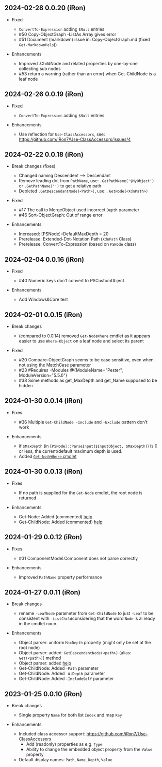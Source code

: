 ## 2024-02-28 0.0.20 (iRon)
  - Fixed
    - `ConvertTo-Expression` adding `$Null` entries
    - #50 Copy-ObjectGraph -ListAs Array gives error
    - #51 Document (markdown) issue in: Copy-ObjectGraph.md (fixed `Get-MarkdownHelp`))

  - Enhancements
    - Improved .ChildNode and related properties by one-by-one collecting sub nodes
    - #53 return a warning (rather than an error) when Get-ChildNode is a leaf node

## 2024-02-26 0.0.19 (iRon)
  - Fixed
    - `ConvertTo-Expression` adding `$Null` entries

  - Enhancements
    - Use reflection for `Use-ClassAccessors`, see: https://github.com/iRon7/Use-ClassAccessors/issues/4

## 2024-02-22 0.0.18 (iRon)
  - Break changes (fixes)
    - Changed naming Descendent --> Descendant
    - Remove leading dot from `PathName`, use: `.GetPathName('$MyObject')` or `.GetPathName('')` to get a relative path
    - Depleted `.GetDescendantNode(<Path>)`, use: `.GetNode(<XdnPath>)`

  - Fixed
    - #17 The call to MergeObject used incorrect `Depth` parameter
    - #46 Sort-ObjectGraph: Out of range error

  - Enhancements
    - Increased: [PSNode]::DefaultMaxDepth = 20
    - Prerelease: Extended-Dot-Notation Path (`XdnPath` Class)
    - Prerelease: ConvertTo-Expression (based on `PSNode` class)

## 2024-02-04 0.0.16 (iRon)
  - Fixed
    - #40 Numeric keys don't convert to PSCustomObject

  - Enhancements
    - Add Windows&Core test

## 2024-02-01 0.0.15 (iRon)
  - Break changes
    - (compared to 0.0.14) removed `Get-NodeWhere` cmdlet as it appears easier to use `Where-Object` on a leaf node and select its parent

  - Fixed
    - #20 Compare-ObjectGraph seems to be case sensitive, even when not using the MatchCase parameter
    - #23 #Requires -Modules @{ModuleName="Pester"; ModuleVersion="5.5.0"}
    - #38 Some methods as get_MaxDepth and get_Name supposed to be hidden

## 2024-01-30 0.0.14 (iRon)
  - Fixes
    - #36 Multiple `Get-ChildNode -Include` and `-Exclude` pattern don't work

  - Enhancements
    - if `$MaxDepth` (in `[PSNode]::ParseInput($InputObject, $MaxDepth)`) is 0 or less, the current/default maximum depth is used.
    - Added [`Get-NodeWhere` cmdlet](./Docs/Get-NodeWhere.md)

## 2024-01-30 0.0.13 (iRon)
  - Fixes
    - If no path is supplied for the `Get-Node` cmdlet, the root node is returned

  - Enhancements
    - Get-Node: Added (commented) [help](./Docs/Get-Node.md)
    - Get-ChildNode: Added (commented) [help](./Docs/Get-ChildNode.md)

## 2024-01-29 0.0.12 (iRon)
  - Fixes
    - #31 ComponentModel.Component does not parse correctly

  - Enhancements
    - Improved `PathName` property performance

## 2024-01-27 0.0.11 (iRon)
  - Break changes
    - rename `-LeafNode` parameter from `Get-ChildNode` to just `-Leaf` to be consistent with `-ListChild`considering that the word `Node` is al ready in the cmdlet noun.

  - Enhancements
    - Object parser: uniform `MaxDepth` property (might only be set at the root node)
    - Object parser: added: `GetDescendentNode(<path>)` (alias: `Get(<path>)`) method
    - Object parser: added [help](./Docs/ObjectParser.md)
    - Get-ChildNode: Added `-Path` parameter
    - Get-ChildNode: Added `-AtDepth` parameter
    - Get-ChildNode: Added `-IncludeSelf` parameter


## 2023-01-25 0.0.10 (iRon)
  - Break changes
    - Single property `Name` for both list `Index` and map `Key`

  - Enhancements
    - Included class accessor support: https://github.com/iRon7/Use-ClassAccessors
      - Add (readonly) properties as e.g. `Type`
      - Ability to change the embedded object property from the `Value` property
    - Default display names: `Path`, `Name`, `Depth`, `Value`
